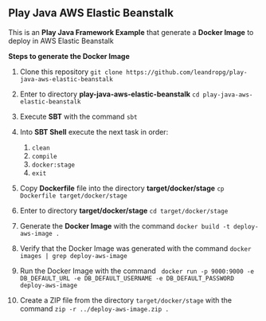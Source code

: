 ## Play Java AWS Elastic Beanstalk

This is an **Play Java Framework Example** that generate a **Docker Image** to deploy in AWS Elastic Beanstalk

**Steps to generate the Docker Image**

1. Clone this repository ``git clone https://github.com/leandropg/play-java-aws-elastic-beanstalk``

2. Enter to directory **play-java-aws-elastic-beanstalk** ``cd play-java-aws-elastic-beanstalk``

3. Execute **SBT** with the command ``sbt``

4. Into **SBT Shell** execute the next task in order:

    1. ``clean``
    2. ``compile``
    3. ``docker:stage``
    4. ``exit``

5. Copy **Dockerfile** file into the directory **target/docker/stage** ``cp Dockerfile target/docker/stage``

6. Enter to directory **target/docker/stage** ``cd target/docker/stage``

7. Generate the **Docker Image** with the command ``docker build -t deploy-aws-image .``

8. Verify that the Docker Image was generated with the command ``docker images | grep deploy-aws-image``

9. Run the Docker Image with the command `` docker run -p 9000:9000 -e DB_DEFAULT_URL -e DB_DEFAULT_USERNAME -e DB_DEFAULT_PASSWORD deploy-aws-image``

10. Create a ZIP file from the directory ``target/docker/stage`` with the command ``zip -r ../deploy-aws-image.zip .``